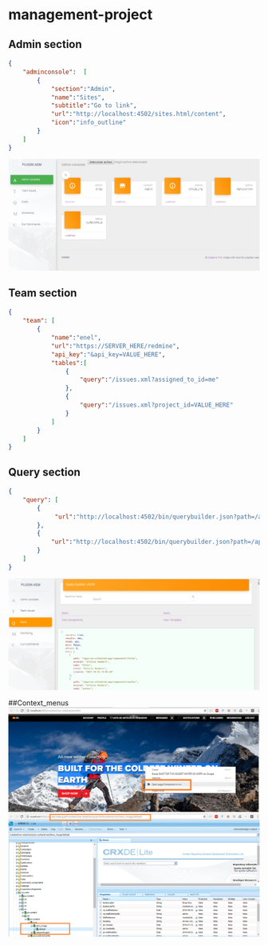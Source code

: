 # management-project

## Admin section
```json
{
    "adminconsole":  [
        {
            "section":"Admin",
            "name":"Sites",
            "subtitle":"Go to link",
            "url":"http://localhost:4502/sites.html/content",
            "icon":"info_outline"
        }
    ]
}
```
![Image of Admin console](https://github.com/AEM-PROJECTS/management-project/blob/master/documentation/admin.png)

## Team section
```json
{
    "team": [
        {
            "name":"enel",
            "url":"https://SERVER_HERE/redmine",
            "api_key":"&api_key=VALUE_HERE",
            "tables":[
                {
                    "query":"/issues.xml?assigned_to_id=me"
                },
                {
                    "query":"/issues.xml?project_id=VALUE_HERE"
                }
            ]
        }
    ]
}
```   


## Query section
```json 
{
    "query": [
        {
             "url":"http://localhost:4502/bin/querybuilder.json?path=/apps&type=cq:Component&p.limit=-1&orderby:path"
        }, 
        {
            "url":"http://localhost:4502/bin/querybuilder.json?path=/apps/PROJECT_HERE/templates&type=cq:Template&p.limit=-1&orderby:path"
        }
    ]
}
```
![Image of Query](https://github.com/AEM-PROJECTS/management-project/blob/master/documentation/query.png)

##Context_menus
![Image of context_Menus](https://github.com/AEM-PROJECTS/management-project/blob/master/documentation/context_menus_1.png)
![Image of context_Menus](https://github.com/AEM-PROJECTS/management-project/blob/master/documentation/context_menus_2.png)
